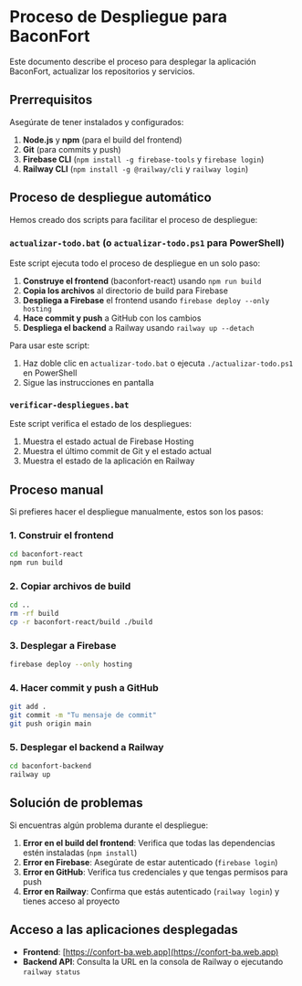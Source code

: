 # Proceso de Despliegue para BaconFort

Este documento describe el proceso para desplegar la aplicación BaconFort, actualizar los repositorios y servicios.

## Prerrequisitos

Asegúrate de tener instalados y configurados:

1. **Node.js** y **npm** (para el build del frontend)
2. **Git** (para commits y push)
3. **Firebase CLI** (`npm install -g firebase-tools` y `firebase login`)
4. **Railway CLI** (`npm install -g @railway/cli` y `railway login`)

## Proceso de despliegue automático

Hemos creado dos scripts para facilitar el proceso de despliegue:

### `actualizar-todo.bat` (o `actualizar-todo.ps1` para PowerShell)

Este script ejecuta todo el proceso de despliegue en un solo paso:

1. **Construye el frontend** (baconfort-react) usando `npm run build`
2. **Copia los archivos** al directorio de build para Firebase
3. **Despliega a Firebase** el frontend usando `firebase deploy --only hosting`
4. **Hace commit y push** a GitHub con los cambios
5. **Despliega el backend** a Railway usando `railway up --detach`

Para usar este script:
1. Haz doble clic en `actualizar-todo.bat` o ejecuta `./actualizar-todo.ps1` en PowerShell
2. Sigue las instrucciones en pantalla

### `verificar-despliegues.bat`

Este script verifica el estado de los despliegues:
1. Muestra el estado actual de Firebase Hosting
2. Muestra el último commit de Git y el estado actual
3. Muestra el estado de la aplicación en Railway

## Proceso manual

Si prefieres hacer el despliegue manualmente, estos son los pasos:

### 1. Construir el frontend

```bash
cd baconfort-react
npm run build
```

### 2. Copiar archivos de build

```bash
cd ..
rm -rf build
cp -r baconfort-react/build ./build
```

### 3. Desplegar a Firebase

```bash
firebase deploy --only hosting
```

### 4. Hacer commit y push a GitHub

```bash
git add .
git commit -m "Tu mensaje de commit"
git push origin main
```

### 5. Desplegar el backend a Railway

```bash
cd baconfort-backend
railway up
```

## Solución de problemas

Si encuentras algún problema durante el despliegue:

1. **Error en el build del frontend**: Verifica que todas las dependencias estén instaladas (`npm install`)
2. **Error en Firebase**: Asegúrate de estar autenticado (`firebase login`)
3. **Error en GitHub**: Verifica tus credenciales y que tengas permisos para push
4. **Error en Railway**: Confirma que estás autenticado (`railway login`) y tienes acceso al proyecto

## Acceso a las aplicaciones desplegadas

- **Frontend**: [https://confort-ba.web.app](https://confort-ba.web.app)
- **Backend API**: Consulta la URL en la consola de Railway o ejecutando `railway status`

